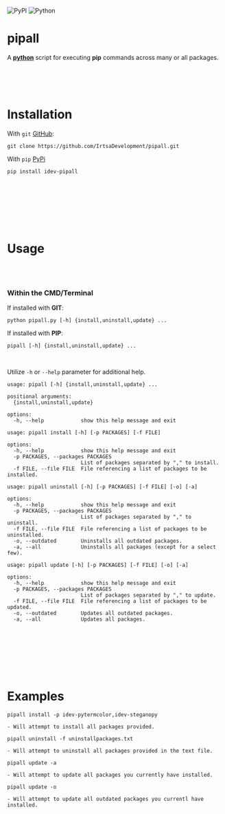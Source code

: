 ![PyPI](https://img.shields.io/pypi/v/idev-pipall) ![Python](https://img.shields.io/pypi/pyversions/idev-pipall)
# **pipall**
A [**python**](https://www.python.org) script for executing **pip** commands across many or all packages.
<br />
<br />
<br />
<br />
​<br />
# Installation
With `git` [GitHub](https://github.com):
```
git clone https://github.com/IrtsaDevelopment/pipall.git
```
With `pip` [PyPi](https://pypi.org/project/idev-pipall/)
```
pip install idev-pipall
```
<br />
<br />
<br />
<br />
<br />
<br />

# Usage
<br />
<br />

### Within the CMD/Terminal
If installed with **GIT**:
```
python pipall.py [-h] {install,uninstall,update} ...
```
If installed with **PIP**:
```
pipall [-h] {install,uninstall,update} ...
```
<br />

Utilize `-h` or `--help` parameter for additional help.
```
usage: pipall [-h] {install,uninstall,update} ...

positional arguments:
  {install,uninstall,update}

options:
  -h, --help            show this help message and exit
```
```
usage: pipall install [-h] [-p PACKAGES] [-f FILE]

options:
  -h, --help            show this help message and exit
  -p PACKAGES, --packages PACKAGES
                        List of packages separated by "," to install.
  -f FILE, --file FILE  File referencing a list of packages to be installed.
```
```
usage: pipall uninstall [-h] [-p PACKAGES] [-f FILE] [-o] [-a]

options:
  -h, --help            show this help message and exit
  -p PACKAGES, --packages PACKAGES
                        List of packages separated by "," to uninstall.
  -f FILE, --file FILE  File referencing a list of packages to be uninstalled.
  -o, --outdated        Uninstalls all outdated packages.
  -a, --all             Uninstalls all packages (except for a select few).
```
```
usage: pipall update [-h] [-p PACKAGES] [-f FILE] [-o] [-a]

options:
  -h, --help            show this help message and exit
  -p PACKAGES, --packages PACKAGES
                        List of packages separated by "," to update.
  -f FILE, --file FILE  File referencing a list of packages to be updated.
  -o, --outdated        Updates all outdated packages.
  -a, --all             Updates all packages.
```
<br />
<br />
<br />
<br />
<br />
<br />

# Examples
```
pipall install -p idev-pytermcolor,idev-steganopy

- Will attempt to install all packages provided.
```
```
pipall uninstall -f uninstallpackages.txt

- Will attempt to uninstall all packages provided in the text file.
```
```
pipall update -a

- Will attempt to update all packages you currently have installed.
```
```
pipall update -o

- Will attempt to update all outdated packages you currentl have installed.
```
